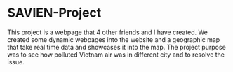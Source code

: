 # SAVIEN-Project
This project is a webpage that 4 other friends and I have created. We created some dynamic webpages into the website and a geographic map that take real time data and showcases it into the map. The project purpose was to see how polluted Vietnam air was in different city and to resolve the issue.
